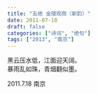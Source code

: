 ```yaml
---
title: "五绝 金陵观雨（新韵）"
date: 2011-07-18
draft: false
categories: ["诗词", "绝句"]
tags: ["2013", "南京"]
---
```


黑云压水低，江面迎天阔。  
暴雨乱如珠，青烟翻似墨。  

2011.7.18 南京  
